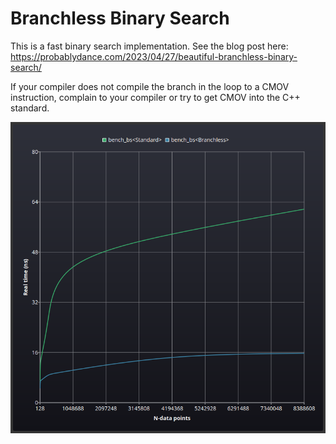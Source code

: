 # Branchless Binary Search

This is a fast binary search implementation. See the blog post here: https://probablydance.com/2023/04/27/beautiful-branchless-binary-search/

If your compiler does not compile the branch in the loop to a CMOV instruction, complain to your compiler or try to get CMOV into the C++ standard.

![alt text](benchmark.png)